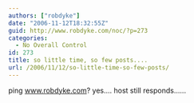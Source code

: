 ```yaml
---
authors: ["robdyke"]
date: "2006-11-12T18:32:55Z"
guid: http://www.robdyke.com/noc/?p=273
categories:
  - No Overall Control
id: 273
title: so little time, so few posts....
url: /2006/11/12/so-little-time-so-few-posts/
---
```

ping www.robdyke.com? yes.... host still responds......